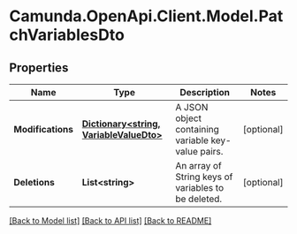 # Camunda.OpenApi.Client.Model.PatchVariablesDto

## Properties

Name | Type | Description | Notes
------------ | ------------- | ------------- | -------------
**Modifications** | [**Dictionary&lt;string, VariableValueDto&gt;**](VariableValueDto.md) | A JSON object containing variable key-value pairs. | [optional] 
**Deletions** | **List&lt;string&gt;** | An array of String keys of variables to be deleted. | [optional] 

[[Back to Model list]](../README.md#documentation-for-models) [[Back to API list]](../README.md#documentation-for-api-endpoints) [[Back to README]](../README.md)

